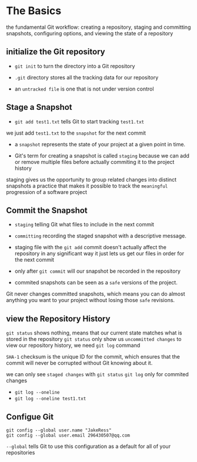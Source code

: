 # The Basics

the fundamental Git workflow:
creating a repository, staging and committing snapshots, configuring options, and viewing the state of a repository

## initialize the Git repository

- `git init` to turn the directory into a Git repository
- `.git` directory stores all the tracking data for our repository

- an `untracked file` is one that is not under version control

## Stage a Snapshot

- `git add test1.txt` tells Git to start tracking `test1.txt`

we just add `test1.txt` to the `snapshot` for the next commit

- a `snapshot` represents the state of your project at a given point in time.

- Git's term for creating a snapshot is called `staging`
  because we can add or remove multiple files before actually commiting it to the project history

staging gives us the opportunity to group related changes into distinct snapshots
a practice that makes it possible to track the `meaningful` progression of a software project

## Commit the Snapshot

- `staging` telling Git what files to include in the next commit
- `committing` recording the staged snapshot with a descriptive message.

- staging file with the `git add` commit doesn't actually affect the repository in any significant way
  it just lets us get our files in order for the next commit

- only after `git commit` will our snapshot be recorded in the repository
- commited snapshots can be seen as a `safe` versions of the project.

Git never changes committed snapshots, which means you can do almost anything you want to your project without losing those `safe` revisions.

## view the Repository History

`git status` shows nothing, means that our current state matches what is stored in the repository
`git status` only show us `uncommitted changes`
to view our repository history, we need `git log` command

`SHA-1` checksum is the unique ID for the commit, which ensures that the commit will never be corrupted without Git knowing about it.

we can only see `staged changes`  with `git status`
`git log` only for commited changes

- `git log --oneline`
- `git log --oneline test1.txt`

## Configue Git

```
git config --global user.name "JakeRess"
git config --global user.email 296430507@qq.com
```

`--global` tells Git to use this configuration as a default for all of your repositories
